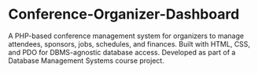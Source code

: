 # Conference-Organizer-Dashboard
A PHP-based conference management system for organizers to manage attendees, sponsors, jobs, schedules, and finances. Built with HTML, CSS, and PDO for DBMS-agnostic database access. Developed as part of a Database Management Systems course project.

